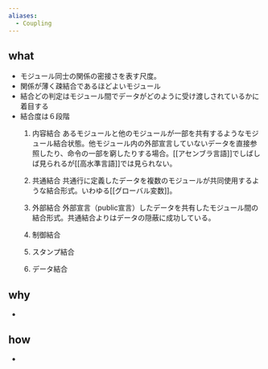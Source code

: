 ```yaml
---
aliases:
  - Coupling
---
```

## what
- モジュール同士の関係の密接さを表す尺度。
- 関係が薄く疎結合であるほどよいモジュール
- 結合どの判定はモジュール間でデータがどのように受け渡しされているかに着目する
- 結合度は６段階
	1. 内容結合
		あるモジュールと他のモジュールが一部を共有するようなモジュール結合状態。他モジュール内の外部宣言していないデータを直接参照したり、命令の一部を窮したりする場合。[[アセンブラ言語]]でしばしば見られるが[[高水準言語]]では見られない。
	2. 共通結合
		共通行に定義したデータを複数のモジュールが共同使用するような結合形式。いわゆる[[グローバル変数]]。
	3. 外部結合
		外部宣言（public宣言）したデータを共有したモジュール間の結合形式。共通結合よりはデータの隠蔽に成功している。
	4. 制御結合
		
	5. スタンプ結合
	6. データ結合
## why
- 
## how
- 